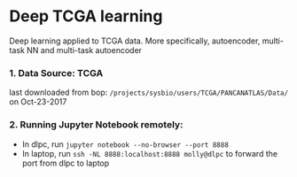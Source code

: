 # Deep TCGA learning
Deep learning applied to TCGA data.
More specifically, autoencoder, multi-task NN and multi-task autoencoder

### 1. Data Source: TCGA
last downloaded from bop: `/projects/sysbio/users/TCGA/PANCANATLAS/Data/` on Oct-23-2017 

### 2. Running Jupyter Notebook remotely:
- In dlpc, run `jupyter notebook --no-browser --port 8888`  
- In laptop, run `ssh -NL 8888:localhost:8888 molly@dlpc` to forward the port from dlpc to laptop
